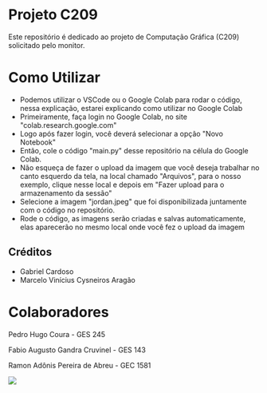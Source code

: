 # Projeto C209

Este repositório é dedicado ao projeto de Computação Gráfica (C209) solicitado pelo monitor.

# Como Utilizar

- Podemos utilizar o VSCode ou o Google Colab para rodar o código, nessa explicação, estarei explicando como utilizar no Google Colab
- Primeiramente, faça login no Google Colab, no site "colab.research.google.com"
- Logo após fazer login, você deverá selecionar a opção "Novo Notebook"
- Então, cole o código "main.py" desse repositório na célula do Google Colab.
- Não esqueça de fazer o upload da imagem que você deseja trabalhar no canto esquerdo da tela, na local chamado "Arquivos", para o nosso exemplo, clique nesse local e depois em "Fazer upload para o armazenamento da sessão"
- Selecione a imagem "jordan.jpeg" que foi disponibilizada juntamente com o código no repositório.
- Rode o código, as imagens serão criadas e salvas automaticamente, elas aparecerão no mesmo local onde você fez o upload da imagem


## Créditos

- Gabriel Cardoso
- Marcelo Vinícius Cysneiros Aragão


# Colaboradores

Pedro Hugo Coura - GES 245

Fabio Augusto Gandra Cruvinel - GES 143

Ramon Adônis Pereira de Abreu - GEC 1581

<img src = "https://sportbuzz.uol.com.br/media/stories/5-vezes-que-cristiano-ronaldo-decidiu-na-champions/assets/1.jpeg">

